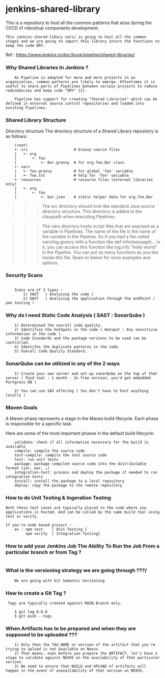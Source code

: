 # jenkins-shared-library

This is a repository to host all the common patterns that arise during the CI/CD of roboshop components development.

```
This jenkins-shared-libary vars/ is going to host all the common stages and we are going to import this library inturn the functions to keep the code DRY.
```

Ref : https://www.jenkins.io/doc/book/pipeline/shared-libraries/


### Why Shared Libraries In Jenkins ?

```
    As Pipeline is adopted for more and more projects in an organization, common patterns are likely to emerge. Oftentimes it is useful to share parts of Pipelines between various projects to reduce redundancies and keep code "DRY" [1].

    Pipeline has support for creating "Shared Libraries" which can be defined in external source control repositories and loaded into existing Pipelines.

```

### Shared Library Structure

Directory structure
The directory structure of a Shared Library repository is as follows:

```
    (root)
    +- src                     # Groovy source files
    |   +- org
    |       +- foo
    |           +- Bar.groovy  # for org.foo.Bar class
    +- vars
    |   +- foo.groovy          # for global 'foo' variable
    |   +- foo.txt             # help for 'foo' variable
    +- resources               # resource files (external libraries only)
    |   +- org
    |       +- foo
    |           +- bar.json    # static helper data for org.foo.Bar
```

>>> The src directory should look like standard Java source directory structure. This directory is added to the classpath when executing Pipelines.

>>> The vars directory hosts script files that are exposed as a variable in Pipelines. The name of the file is the name of the variable in the Pipeline. So if you had a file called vars/log.groovy with a function like def info(message)…​ in it, you can access this function like log.info "hello world" in the Pipeline. You can put as many functions as you like inside this file. Read on below for more examples and options.


### Security Scans 
```

    Scans are of 2 types :
        1) SAST   ( Analysing the code )
        2) DAST   ( Analysing the application through the endPoint / pen testing )

```
### Why do I need Static Code Analysis ( SAST : SonarQube )

```
    1) Determinsed the overall code quality.
    2) Identifies the hotSpots in the code ( Hotspot : Any sensitivie information in the code ).
    3) Code Standards and the package versions to be used can be controlled.
    4) Identifes the duplicate patterns in the code.
    5) Overall Code Quality Standard.
```

### SonarQube can be utilized in any of the 2 ways 

```
    1) Create your own server and set-up sonarQube on the top of that server ( Paid tool : 1 month : In free version, you'd get embedded Portgress DB ) 

    2) You can use SAS offering ( You don't have to host anything locally )
```


### Maven Goals

A Maven phase represents a stage in the Maven build lifecycle. Each phase is responsible for a specific task.

Here are some of the most important phases in the default build lifecycle:


```
    validate: check if all information necessary for the build is available
    compile: compile the source code
    test-compile: compile the test source code
    test: run unit tests
    package: package compiled source code into the distributable format (jar, war, …)
    integration-test: process and deploy the package if needed to run integration tests
    install: install the package to a local repository
    deploy: copy the package to the remote repository
```


### How to do Unit Testing & Ingeration Testing

```
Both these test cases are typically placed in the code where you applications is hosted. And can be called by the same build tool using test or verify.

If you're node based project :
    ex : npm test    [ Unit Testing ]
         npm verify  [ Integration Testing]

```


### How to add your Jenkins Job The Ability To Run the Job From a particular branch or from Tag ?

```

```


### What is the versioning strategy we are going through ???/

```
    We are going with Git Semantic Versioning
```


### How to create a Git Tag ?

```
 Tags are typically created against MAIN Branch only.

    $ git tag 0.0.0
    $ git push --tags
```



### When Artifacts has to be prepared and when they are supposed to be uploaded ??? 

```
    1) Only then the TAG_NAME or verison of the artifact that you're trying to upload is not available on Nexus.
    2) That means, even before you prepare the ARTIFACT, let's have a stage to validate against NEXUS on the availability of that particular verison.
    3) We need to ensure that BUILD and UPLOAD of artifacts will happen in the event of unavailability of that verison on NEXUS.
```